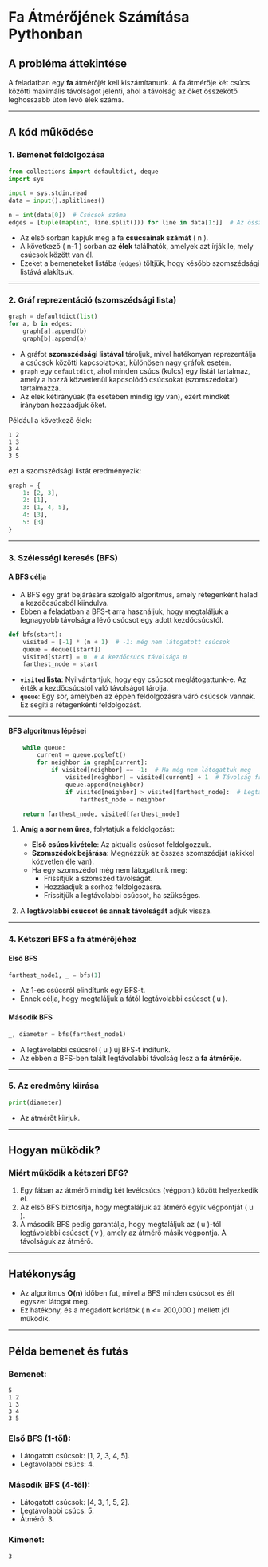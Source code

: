 # Fa Átmérőjének Számítása Pythonban

## **A probléma áttekintése**
A feladatban egy **fa** átmérőjét kell kiszámítanunk. A fa átmérője két csúcs közötti maximális távolságot jelenti, ahol a távolság az őket összekötő leghosszabb úton lévő élek száma.

---

## **A kód működése**

### **1. Bemenet feldolgozása**

```python
from collections import defaultdict, deque
import sys

input = sys.stdin.read
data = input().splitlines()

n = int(data[0])  # Csúcsok száma
edges = [tuple(map(int, line.split())) for line in data[1:]]  # Az összes élt beolvassuk
```

- Az első sorban kapjuk meg a fa **csúcsainak számát** \( n \).
- A következő \( n-1 \) sorban az **élek** találhatók, amelyek azt írják le, mely csúcsok között van él.
- Ezeket a bemeneteket listába (`edges`) töltjük, hogy később szomszédsági listává alakítsuk.

---

### **2. Gráf reprezentáció (szomszédsági lista)**

```python
graph = defaultdict(list)
for a, b in edges:
    graph[a].append(b)
    graph[b].append(a)
```

- A gráfot **szomszédsági listával** tároljuk, mivel hatékonyan reprezentálja a csúcsok közötti kapcsolatokat, különösen nagy gráfok esetén.
- `graph` egy `defaultdict`, ahol minden csúcs (kulcs) egy listát tartalmaz, amely a hozzá közvetlenül kapcsolódó csúcsokat (szomszédokat) tartalmazza.
- Az élek kétirányúak (fa esetében mindig így van), ezért mindkét irányban hozzáadjuk őket.

Például a következő élek:
```
1 2
1 3
3 4
3 5
```
ezt a szomszédsági listát eredményezik:
```python
graph = {
    1: [2, 3],
    2: [1],
    3: [1, 4, 5],
    4: [3],
    5: [3]
}
```

---

### **3. Szélességi keresés (BFS)**

#### A BFS célja
- A BFS egy gráf bejárására szolgáló algoritmus, amely rétegenként halad a kezdőcsúcsból kiindulva.
- Ebben a feladatban a BFS-t arra használjuk, hogy megtaláljuk a legnagyobb távolságra lévő csúcsot egy adott kezdőcsúcstól.

```python
def bfs(start):
    visited = [-1] * (n + 1)  # -1: még nem látogatott csúcsok
    queue = deque([start])
    visited[start] = 0  # A kezdőcsúcs távolsága 0
    farthest_node = start
```

- **`visited` lista**: Nyilvántartjuk, hogy egy csúcsot meglátogattunk-e. Az érték a kezdőcsúcstól való távolságot tárolja.
- **`queue`**: Egy sor, amelyben az éppen feldolgozásra váró csúcsok vannak. Ez segíti a rétegenkénti feldolgozást.

---

#### BFS algoritmus lépései
```python
    while queue:
        current = queue.popleft()
        for neighbor in graph[current]:
            if visited[neighbor] == -1:  # Ha még nem látogattuk meg
                visited[neighbor] = visited[current] + 1  # Távolság frissítése
                queue.append(neighbor)
                if visited[neighbor] > visited[farthest_node]:  # Legtávolabbi csúcs frissítése
                    farthest_node = neighbor

    return farthest_node, visited[farthest_node]
```

1. **Amíg a sor nem üres**, folytatjuk a feldolgozást:
    - **Első csúcs kivétele**: Az aktuális csúcsot feldolgozzuk.
    - **Szomszédok bejárása**: Megnézzük az összes szomszédját (akikkel közvetlen éle van).
    - Ha egy szomszédot még nem látogattunk meg:
        - Frissítjük a szomszéd távolságát.
        - Hozzáadjuk a sorhoz feldolgozásra.
        - Frissítjük a legtávolabbi csúcsot, ha szükséges.

2. A **legtávolabbi csúcsot és annak távolságát** adjuk vissza.

---

### **4. Kétszeri BFS a fa átmérőjéhez**

#### Első BFS
```python
farthest_node1, _ = bfs(1)
```
- Az 1-es csúcsról elindítunk egy BFS-t.
- Ennek célja, hogy megtaláljuk a fától legtávolabbi csúcsot \( u \).

#### Második BFS
```python
_, diameter = bfs(farthest_node1)
```
- A legtávolabbi csúcsról \( u \) új BFS-t indítunk.
- Az ebben a BFS-ben talált legtávolabbi távolság lesz a **fa átmérője**.

---

### **5. Az eredmény kiírása**

```python
print(diameter)
```
- Az átmérőt kiírjuk.

---

## **Hogyan működik?**

### **Miért működik a kétszeri BFS?**
1. Egy fában az átmérő mindig két levélcsúcs (végpont) között helyezkedik el.
2. Az első BFS biztosítja, hogy megtaláljuk az átmérő egyik végpontját \( u \).
3. A második BFS pedig garantálja, hogy megtaláljuk az \( u \)-tól legtávolabbi csúcsot \( v \), amely az átmérő másik végpontja. A távolságuk az átmérő.

---

## **Hatékonyság**
- Az algoritmus **O(n)** időben fut, mivel a BFS minden csúcsot és élt egyszer látogat meg.
- Ez hatékony, és a megadott korlátok \( n <= 200,000 \) mellett jól működik.

---

## **Példa bemenet és futás**

### Bemenet:
```
5
1 2
1 3
3 4
3 5
```

### Első BFS (1-től):
- Látogatott csúcsok: [1, 2, 3, 4, 5].
- Legtávolabbi csúcs: 4.

### Második BFS (4-től):
- Látogatott csúcsok: [4, 3, 1, 5, 2].
- Legtávolabbi csúcs: 5.
- Átmérő: 3.

### Kimenet:
```
3
```
